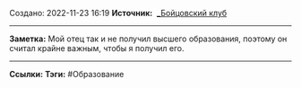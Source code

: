 Создано: 2022-11-23 16:19
**Источник:**  [_Бойцовский клуб](_Бойцовский%20клуб.md)
***
**Заметка:**  Мой отец так и не получил высшего образования, поэтому он считал крайне важным, чтобы я получил его.
***
**Ссылки:**
**Тэги:** #Образование

